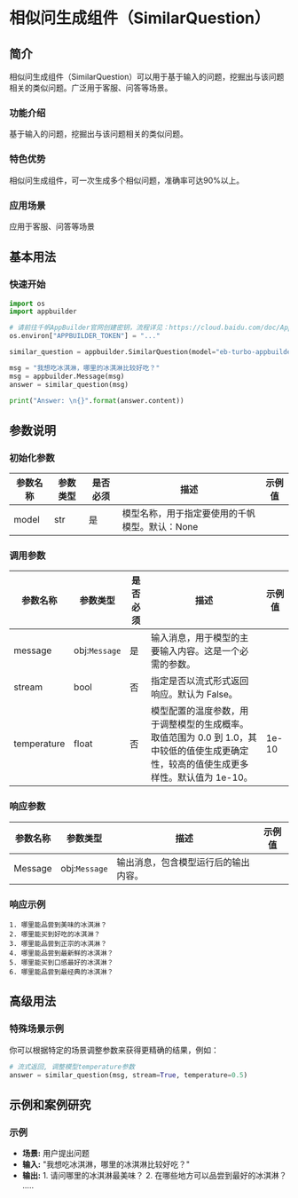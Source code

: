 # 相似问生成组件（SimilarQuestion）

## 简介
相似问生成组件（SimilarQuestion）可以用于基于输入的问题，挖掘出与该问题相关的类似问题。广泛用于客服、问答等场景。

### 功能介绍
基于输入的问题，挖掘出与该问题相关的类似问题。

### 特色优势
相似问生成组件，可一次生成多个相似问题，准确率可达90%以上。

### 应用场景
应用于客服、问答等场景

## 基本用法

### 快速开始

```python
import os
import appbuilder

# 请前往千帆AppBuilder官网创建密钥，流程详见：https://cloud.baidu.com/doc/AppBuilder/s/Olq6grrt6#1%E3%80%81%E5%88%9B%E5%BB%BA%E5%AF%86%E9%92%A5
os.environ["APPBUILDER_TOKEN"] = "..."

similar_question = appbuilder.SimilarQuestion(model="eb-turbo-appbuilder")

msg = "我想吃冰淇淋，哪里的冰淇淋比较好吃？"
msg = appbuilder.Message(msg)
answer = similar_question(msg)

print("Answer: \n{}".format(answer.content))
```

## 参数说明

### 初始化参数
|参数名称 |参数类型 |是否必须 |描述 |示例值|
|--------|--------|--------|----|------|
| model |str| 是 |模型名称，用于指定要使用的千帆模型。默认：None | |


### 调用参数
|参数名称 |参数类型 |是否必须 |描述 |示例值|
|--------|--------|--------|----|------|
| message |obj:`Message` |是 |输入消息，用于模型的主要输入内容。这是一个必需的参数。| |
| stream |bool|否 |指定是否以流式形式返回响应。默认为 False。| |
| temperature |float|否 |模型配置的温度参数，用于调整模型的生成概率。取值范围为 0.0 到 1.0，其中较低的值使生成更确定性，较高的值使生成更多样性。默认值为 1e-10。 | 1e-10 |

### 响应参数
|参数名称 |参数类型 |描述 |示例值|
|--------|--------|----|------|
| Message |obj:`Message` | 输出消息，包含模型运行后的输出内容。| |

### 响应示例

```text
1. 哪里能品尝到美味的冰淇淋？
2. 哪里能买到好吃的冰淇淋？
3. 哪里能品尝到正宗的冰淇淋？
4. 哪里能品尝到最新鲜的冰淇淋？
5. 哪里能买到口感最好的冰淇淋？
6. 哪里能品尝到最经典的冰淇淋？
```

## 高级用法

### 特殊场景示例

你可以根据特定的场景调整参数来获得更精确的结果，例如：

```python
# 流式返回, 调整模型temperature参数
answer = similar_question(msg, stream=True, temperature=0.5)
```

## 示例和案例研究

### 示例

- **场景:** 用户提出问题
- **输入:** "我想吃冰淇淋，哪里的冰淇淋比较好吃？"
- **输出:** 1. 请问哪里的冰淇淋最美味？ 2. 在哪些地方可以品尝到最好的冰淇淋？ .....

